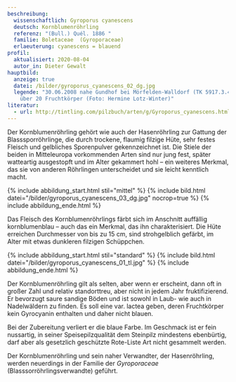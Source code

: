 ```yaml
---
beschreibung:
  wissenschaftlich: Gyroporus cyanescens
  deutsch: Kornblumenröhrling
  referenz: "(Bull.) Quél. 1886 "
  familie: Boletaceae  (Gyroporaceae)
  erlaeuterung: cyanescens = blauend
profil:
  aktualisiert: 2020-08-04
  autor_in: Dieter Gewalt
hauptbild:
  anzeige: true
  datei: /bilder/gyroporus_cyanescens_02_dg.jpg
  legende: "30.06.2008 nahe Gundhof bei Mörfelden-Walldorf (TK 5917.3.4) insgesamt
    über 20 Fruchtkörper (Foto: Hermine Lotz-Winter)"
literatur:
  - url: http://tintling.com/pilzbuch/arten/g/Gyroporus_cyanescens.html
---
```

Der Kornblumenröhrling gehört wie auch der Hasenröhrling zur Gattung der Blasssporröhrlinge, die durch trockene, flaumig filzige Hüte, sehr festes Fleisch und gelbliches Sporenpulver gekennzeichnet ist. Die Stiele der beiden in Mitteleuropa vorkommenden Arten sind nur jung fest, später watteartig ausgestopft und im Alter gekammert hohl – ein weiteres Merkmal, das sie von anderen Röhrlingen unterscheidet und sie leicht kenntlich macht.

{% include abbildung_start.html stil="mittel" %}
{% include bild.html datei="/bilder/gyroporus_cyanescens_03_dg.jpg" nocrop=true %}
{% include abbildung_ende.html %}

Das Fleisch des Kornblumenröhrlings färbt sich im Anschnitt auffällig kornblumenblau – auch das ein Merkmal, das ihn charakterisiert. Die Hüte erreichen Durchmesser von bis zu 15 cm, sind strohgelblich gefärbt, im Alter mit etwas dunkleren filzigen Schüppchen.

{% include abbildung_start.html stil="standard" %}
{% include bild.html datei="/bilder/gyroporus_cyanescens_01_tl.jpg" %}
{% include abbildung_ende.html %}

Der Kornblumenröhrling gilt als selten, aber wenn er erscheint, dann oft in großer Zahl und relativ standorttreu, aber nicht in jedem Jahr fruktifizierend. Er bevorzugt saure sandige Böden und ist sowohl in Laub- wie auch in Nadelwäldern zu finden. Es soll eine var. lactea geben, deren Fruchtkörper kein Gyrocyanin enthalten und daher nicht blauen.

Bei der Zubereitung verliert er die blaue Farbe. Im Geschmack ist er fein nussartig, in seiner Speisepilzqualität dem Steinpilz mindestens ebenbürtig, darf aber als gesetzlich geschützte Rote-Liste Art nicht gesammelt werden.

Der Kornblumenröhrling und sein naher Verwandter, der Hasenröhrling, werden neuerdings in der Familie der *Gyroporaceae* (Blasssorröhrlingsverwandte) geführt.